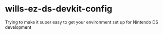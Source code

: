 # wills-ez-ds-devkit-config
Trying to make it super easy to get your environment set up for Nintendo DS development
